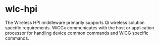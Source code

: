 # wlc-hpi
The Wireless HPI middleware primarily supports Qi wireless solution specific requirements. WiCGx communicates with the host or application processor for handling device common commands and WiCG specific commands.
